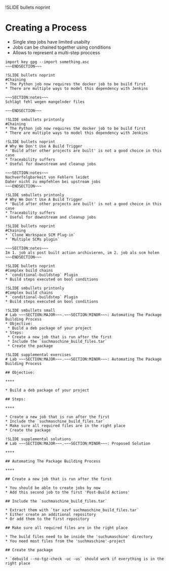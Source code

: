 !SLIDE bullets noprint
# Creating a Process
* Single step jobs have limited usabilty
* Jobs can be chained together using conditions
* Allows to represent a multi-step proccess

~~~SECTION:notes~~~
import key gpg --import something.asc
~~~ENDSECTION~~~

!SLIDE bullets noprint
#Chaining
* The Python job now requires the docker job to be build first
* There are multiple ways to model this dependency with Jenkins

~~~SECTION:notes~~~
Schlägt fehl wegen mangelnder files

~~~ENDSECTION~~~

!SLIDE smbullets printonly
#Chaining
* The Python job now requires the docker job to be build first
* There are multiple ways to model this dependency with Jenkins

!SLIDE bullets noprint
# Why We Don't Use A Build Trigger
* 'Build after other projects are built' is not a good choice in this case
* Traceability suffers
* Useful for downstream and cleanup jobs

~~~SECTION:notes~~~
Nachverfolgbarkeit von Fehlern leidet
Daher nicht zu empfehlen bei upstream jobs
~~~ENDSECTION~~~

!SLIDE smbullets printonly
# Why We Don't Use A Build Trigger
* 'Build after other projects are built' is not a good choice in this case
* Traceability suffers
* Useful for downstream and cleanup jobs

!SLIDE bullets noprint
#Chaining
* `Clone Workspace SCM Plug-in`
* `Multiple SCMs plugin`

~~~SECTION:notes~~~
Im 1. job als post built action archivieren, im 2. job als scm holen
~~~ENDSECTION~~~

!SLIDE bullets noprint
#Complex build chains
* `conditional-buildstep` Plugin
* Build steps executed on bool conditions

!SLIDE smbullets printonly
#Complex build chains
* `conditional-buildstep` Plugin
* Build steps executed on bool conditions

!SLIDE smbullets small
# Lab ~~~SECTION:MAJOR~~~.~~~SECTION:MINOR~~~: Automating The Package Building Process
* Objective:
 * Build a deb package of your project
* Steps:
 * Create a new job that is run after the first
 * Include the `suchmaschine_build_files.tar`
 * Create the package

!SLIDE supplemental exercises
# Lab ~~~SECTION:MAJOR~~~.~~~SECTION:MINOR~~~: Automating The Package Building Process

## Objective:

****

* Build a deb package of your project

## Steps:

****

* Create a new job that is run after the first
* Include the `suchmaschine_build_files.tar`
* Make sure all required files are in the right place
* Create the package

!SLIDE supplemental solutions
# Lab ~~~SECTION:MAJOR~~~.~~~SECTION:MINOR~~~: Proposed Solution

****

## Automating The Package Building Process

****

## Create a new job that is run after the first

* You should be able to create jobs by now
* Add this second job to the first 'Post-Build Actions'

## Include the `suchmaschine_build_files.tar`

* Extract them with `tar xzvf suchmaschine_build_files.tar`
* Either create an additional repository
* Or add them to the first repository

## Make sure all required files are in the right place

* The build files need to be inside the 'suchumaschine' directory
* You need most files from the 'suchmaschine'-project

## Create the package

* `debuild --no-tgz-check -uc -us` should work if everything is in the right place
